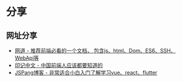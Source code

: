 # 分享

<!-- 目录
[[toc]] -->

## 网址分享

- [网道 - 推荐前端必看的一个文档， 包含js、html、Dom、ES6、SSH、WebApi等](https://wangdoc.com/)
- [印记中文 - 中国前端人应该都要知道的](https://docschina.org/)
- [JSPang博客 - 非常适合小白入门了解学习vue、react、flutter](https://jspang.com/)
